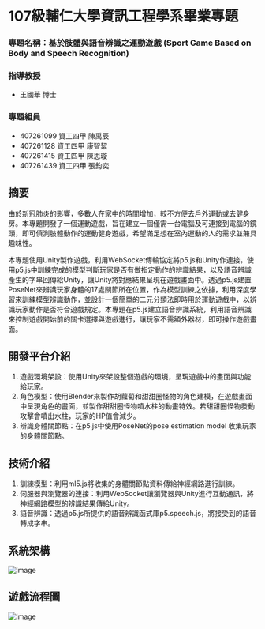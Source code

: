 # 107級輔仁大學資訊工程學系畢業專題
### 專題名稱：基於肢體與語音辨識之運動遊戲 (Sport Game Based on Body and Speech Recognition)
### 指導教授
- 王國華 博士
### 專題組員 
- 407261099 資工四甲 陳禹辰
- 407261128 資工四甲 康智絜
- 407261415 資工四甲 陳思璇
- 407261439 資工四甲 張鈞奕

## 摘要
由於新冠肺炎的影響，多數人在家中的時間增加，較不方便去戶外運動或去健身房。本專題開發了一個運動遊戲，旨在建立一個僅需一台電腦及可連接到電腦的鏡頭，即可偵測肢體動作的運動健身遊戲，希望滿足想在室內運動的人的需求並兼具趣味性。

本專題使用Unity製作遊戲，利用WebSocket傳輸協定將p5.js和Unity作連接，使用p5.js中訓練完成的模型判斷玩家是否有做指定動作的辨識結果，以及語音辨識產生的字串回傳給Unity，讓Unity將對應結果呈現在遊戲畫面中。透過p5.js建置PoseNet來辨識玩家身體的17處關節所在位置，作為模型訓練之依據，利用深度學習來訓練模型辨識動作，並設計一個簡單的二元分類法即時用於運動遊戲中，以辨識玩家動作是否符合遊戲規定。本專題在p5.js建立語音辨識系統，利用語音辨識來控制遊戲開始前的關卡選擇與遊戲進行，讓玩家不需額外器材，即可操作遊戲畫面。

##  開發平台介紹
1. 遊戲環境架設：使用Unity來架設整個遊戲的環境，呈現遊戲中的畫面與功能給玩家。
2. 角色模型：使用Blender來製作胡蘿蔔和甜甜圈怪物的角色建模，在遊戲畫面中呈現角色的畫面，並製作甜甜圈怪物噴水柱的動畫特效。若甜甜圈怪物發動攻擊會噴出水柱，玩家的HP值會減少。
3. 辨識身體關節點：在p5.js中使用PoseNet的pose estimation model 收集玩家的身體關節點。

## 技術介紹
1. 訓練模型：利用ml5.js將收集的身體關節點資料傳給神經網路進行訓練。
2. 伺服器與瀏覽器的連接：利用WebSocket讓瀏覽器與Unity進行互動通訊，將神經網路模型的辨識結果傳給Unity。
3. 語音辨識：透過p5.js所提供的語音辨識函式庫p5.speech.js，將接受到的語音轉成字串。

## 系統架構
![image](https://user-images.githubusercontent.com/42066009/147090366-3cde6f38-0a73-4a32-85c4-d157e7bcec9a.png)


## 遊戲流程圖
![image](https://user-images.githubusercontent.com/42066009/147090410-19b13585-7134-4553-9d5b-86291e48a4ee.png)
